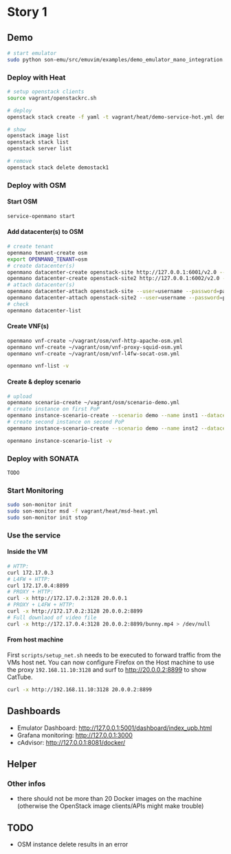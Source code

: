 # Story 1

## Demo

```bash
# start emulator
sudo python son-emu/src/emuvim/examples/demo_emulator_mano_integration.py
```

### Deploy with Heat

```sh
# setup openstack clients
source vagrant/openstackrc.sh

# deploy 
openstack stack create -f yaml -t vagrant/heat/demo-service-hot.yml demostack1

# show
openstack image list
openstack stack list
openstack server list

# remove
openstack stack delete demostack1

```

### Deploy with OSM

#### Start OSM

```sh
service-openmano start
```

#### Add datacenter(s) to OSM
```sh
# create tenant
openmano tenant-create osm
export OPENMANO_TENANT=osm
# create datacenter(s)
openmano datacenter-create openstack-site http://127.0.0.1:6001/v2.0 --type openstack --description "PoP1"
openmano datacenter-create openstack-site2 http://127.0.0.1:6002/v2.0 --type openstack --description "PoP2"
# attach datacenter(s)
openmano datacenter-attach openstack-site --user=username --password=password --vim-tenant-name=tenantName
openmano datacenter-attach openstack-site2 --user=username --password=password --vim-tenant-name=tenantName
# check
openmano datacenter-list
```

#### Create VNF(s)
```sh
openmano vnf-create ~/vagrant/osm/vnf-http-apache-osm.yml
openmano vnf-create ~/vagrant/osm/vnf-proxy-squid-osm.yml
openmano vnf-create ~/vagrant/osm/vnf-l4fw-socat-osm.yml

openmano vnf-list -v
```

#### Create & deploy scenario
```sh
# upload
openmano scenario-create ~/vagrant/osm/scenario-demo.yml
# create instance on first PoP
openmano instance-scenario-create --scenario demo --name inst1 --datacenter openstack-site
# create second instance on second PoP
openmano instance-scenario-create --scenario demo --name inst2 --datacenter openstack-site2

openmano instance-scenario-list -v
```

### Deploy with SONATA

```sh
TODO
```

### Start Monitoring

```sh
sudo son-monitor init
sudo son-monitor msd -f vagrant/heat/msd-heat.yml
sudo son-monitor init stop
```

### Use the service

#### Inside the VM
```sh
# HTTP: 
curl 172.17.0.3
# L4FW + HTTP:
curl 172.17.0.4:8899
# PROXY + HTTP:
curl -x http://172.17.0.2:3128 20.0.0.1
# PROXY + L4FW + HTTP:
curl -x http://172.17.0.2:3128 20.0.0.2:8899
# Full downlaod of video file
curl -x http://172.17.0.4:3128 20.0.0.2:8899/bunny.mp4 > /dev/null
```

#### From host machine

First `scripts/setup_net.sh` needs to be executed to forward traffic from the VMs host net. You can now configure Firefox on the Host machine to use the proxy `192.168.11.10:3128` and surf to http://20.0.0.2:8899 to show CatTube.

```sh
curl -x http://192.168.11.10:3128 20.0.0.2:8899
```

## Dashboards

* Emulator Dashboard: http://127.0.0.1:5001/dashboard/index_upb.html
* Grafana monitoring: http://127.0.0.1:3000
* cAdvisor: http://127.0.0.1:8081/docker/


## Helper

### Other infos

* there should not be more than 20 Docker images on the machine (otherwise the OpenStack image clients/APIs might make trouble)

## TODO

* OSM instance delete results in an error
